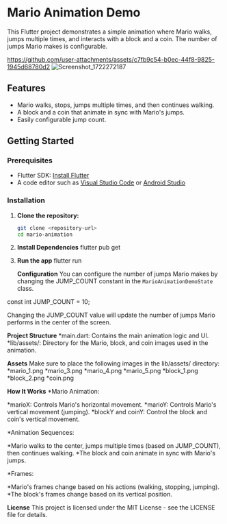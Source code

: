 # Mario Animation Demo

This Flutter project demonstrates a simple animation where Mario walks, jumps multiple times, and interacts with a block and a coin. The number of jumps Mario makes is configurable.

https://github.com/user-attachments/assets/c7fb9c54-b0ec-44f8-9825-1945d68780d2
![Screenshot_1722272187](https://github.com/user-attachments/assets/95a48569-6160-4df8-b622-c0b4b585928a)

## Features

- Mario walks, stops, jumps multiple times, and then continues walking.
- A block and a coin that animate in sync with Mario's jumps.
- Easily configurable jump count.

## Getting Started

### Prerequisites

- Flutter SDK: [Install Flutter](https://flutter.dev/docs/get-started/install)
- A code editor such as [Visual Studio Code](https://code.visualstudio.com/) or [Android Studio](https://developer.android.com/studio)

### Installation

1. **Clone the repository:**
   ```sh
   git clone <repository-url>
   cd mario-animation

2. **Install Dependencies**
     flutter pub get
3. **Run the app**
   flutter run

   **Configuration**
You can configure the number of jumps Mario makes by changing the JUMP_COUNT constant in the `MarioAnimationDemoState` class.

 const int JUMP_COUNT = 10;

 Changing the JUMP_COUNT value will update the number of jumps Mario performs in the center of the screen.

**Project Structure**
*main.dart: Contains the main animation logic and UI.
*lib/assets/: Directory for the Mario, block, and coin images used in the animation.

**Assets**
Make sure to place the following images in the lib/assets/ directory:
*mario_1.png
*mario_3.png
*mario_4.png
*mario_5.png
*block_1.png
*block_2.png
*coin.png

**How It Works**
*Mario Animation:

*marioX: Controls Mario's horizontal movement.
*marioY: Controls Mario's vertical movement (jumping).
*blockY and coinY: Control the block and coin's vertical movement.

*Animation Sequences:

*Mario walks to the center, jumps multiple times (based on JUMP_COUNT), then continues walking.
*The block and coin animate in sync with Mario's jumps.

*Frames:

*Mario's frames change based on his actions (walking, stopping, jumping).
*The block's frames change based on its vertical position.

**License**
This project is licensed under the MIT License - see the LICENSE file for details.
